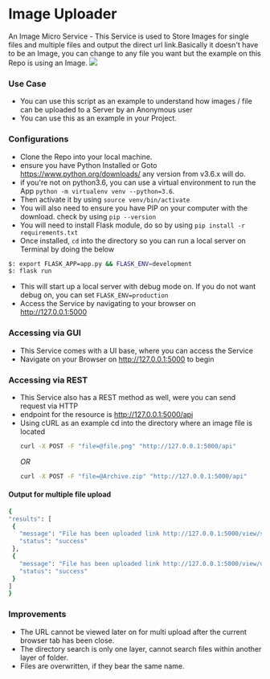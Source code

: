# Image Uploader
An Image Micro Service - This Service is used to Store Images for single files and multiple files and output the direct url link.Basically it doesn't have to be an Image, you can change to any file you want but the example on this Repo is using an Image.
![](https://raw.githubusercontent.com/princenyeche/image-uploader/master/images/uploader.png)

### Use Case
* You can use this script as an example to understand how images / file can be uploaded to a Server by an Anonymous user
* You can use this as an example in your Project.


### Configurations

* Clone the Repo into your local machine.
* ensure you have Python Installed or Goto https://www.python.org/downloads/ any version from v3.6.x will do.
* if you're not on python3.6, you can use a virtual environment to run the App `python -m virtualenv venv --python=3.6`.
* Then activate it by using `source venv/bin/activate`
* You will also need to ensure you have PIP on your computer with the download. check by using `pip --version`
* You will need to install Flask module, do so by using `pip install -r requirements.txt`
* Once installed, `cd` into the directory so you can run a local server on Terminal by doing the below
```bash
$: export FLASK_APP=app.py && FLASK_ENV=development 
$: flask run
```
* This will start up a local server with debug mode on. If you do not want debug on, you can set `FLASK_ENV=production`
* Access the Service by navigating to your browser on http://127.0.0.1:5000

### Accessing via GUI 

* This Service comes with a UI base, where you can access the Service
* Navigate on your Browser on http://127.0.0.1:5000 to begin

### Accessing via REST 

* This Service also has a REST method as well, were you can send request via HTTP
* endpoint for the resource is http://127.0.0.1:5000/api
* Using cURL as an example cd into the directory where an image file is located
    ```bash
    curl -X POST -F "file=@file.png" "http://127.0.0.1:5000/api"
    ```
  *OR*
    ```bash
    curl -X POST -F "file=@Archive.zip" "http://127.0.0.1:5000/api"
    ```
#### Output for multiple file upload
   ```bash
   {
  "results": [
    {
      "message": "File has been uploaded link http://127.0.0.1:5000/view/script_field1.png", 
      "status": "success"
    }, 
    {
      "message": "File has been uploaded link http://127.0.0.1:5000/view/updatesql.png", 
      "status": "success"
    }
  ]
  }
   ```

### Improvements ###

* The URL cannot be viewed later on for multi upload after the current browser tab has been close.
* The directory search is only one layer, cannot search files within another layer of folder.
* Files are overwritten, if they bear the same name.
